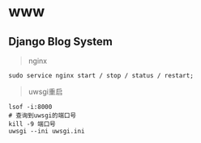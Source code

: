 # www

## Django Blog System


> nginx
```
sudo service nginx start / stop / status / restart;
```
>uwsgi重启
```
lsof -i:8000
# 查询到uwsgi的端口号
kill -9 端口号
uwsgi --ini uwsgi.ini
```

